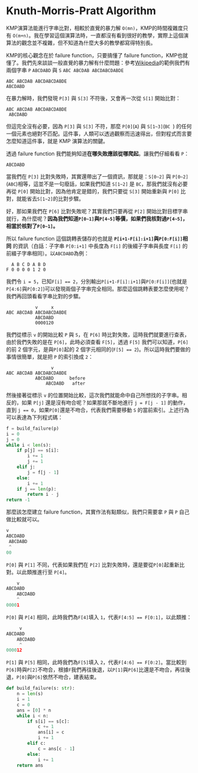 # Knuth-Morris-Pratt Algorithm

KMP演算法能進行字串比對，相較於直覺的暴力解 `O(mn)`，KMP的時間複雜度只有 `O(m+n)`。我在學習這個演算法時，一直都沒有看到很好的教學，實際上這個演算法的觀念並不複雜，但不知道為什麼大多的教學都寫得特別長。

KMP的核心觀念在於 failure function，只要搞懂了 failure function，KMP也就懂了。我們先來談談一般直覺的暴力解有什麼問題：參考[Wikipedia](https://en.wikipedia.org/wiki/Knuth%E2%80%93Morris%E2%80%93Pratt_algorithm)的範例我們有兩個字串 `P` `ABCDABD` 與 `S` `ABC ABCDAB ABCDABCDABDE`

```
ABC ABCDAB ABCDABCDABDE
ABCDABD
```

在暴力解時，我們發現 `P[3]` 與 `S[3]` 不符後，又會再一次從 `S[1]` 開始比對：

```
ABC ABCDAB ABCDABCDABDE
 ABCDABD
```

但這完全沒有必要，因為 `P[3]` 與 `S[3]` 不符，那麼 `P[0]`(`A`) 與 `S[1~3]`(`BC `) 的任何一個元素也絕對不匹配。這件事，人類可以透過觀察而迅速得出，但對程式而言要怎麼知道這件事，就是 KMP 演算法的關鍵。

透過 failure function 我們能夠知道**在哪失敗應該從哪爬起**。讓我們仔細看看 `P`：

```
ABCDABD
```

當我們在 `P[3]` 比對失敗時，其實還帶出了一個資訊，那就是：`S[0~2]` 與 `P[0~2]`(`ABC`)相等，這並不是一句廢話，如果我們知道 `S[1~2]` 是 `BC`，那我們就沒有必要再從 `P[0]` 開始比對，因為他肯定是錯的，我們只要從 `S[3]` 開始重新與 `P[0]` 比對，就能省去`S[1~2]`的比對步驟。

好，那如果我們在 `P[6]` 比對失敗呢？其實我們只要再從 `P[2]` 開始比對目標字串就行，為什麼呢？**因為我們知道`P[0~1]`與`P[4~5]`等價，如果們我核對過`P[4~5]`，相當於核對了`P[0~1]`。**

所以 failure function 這個跳轉表儲存的也就是 **`P[i+1-F[i]:i+1]`與`P[0:F[i]]`相同** 的資訊（白話：子字串 `P[0:i+1]` 中長度為 `F[i]` 的後綴子字串與長度 `F[i]` 的前綴子字串相同）。以`ABCDABD`為例：

```
  A B C D A B D
F 0 0 0 0 1 2 0
```

我們令 `i = 5`，已知`F[i] == 2`，分別輸出`P[i+1-F[i]:i+1]`與`P[0:F[i]]`(也就是`P[4:6]`與`P[0:2]`)可以發現兩個子字串完全相同。那麼這個跳轉表要怎麼使用呢？我們再回頭看看字串比對的步驟。

```
           v     x
ABC ABCDAB ABCDABCDABDE
           ABCDABD
           0000120
```

我們從標示 `v` 的開始比較 `P` 與 `S`，在 `P[6]` 時比對失敗，這時我們就要進行查表，由於我們失敗的是在 `P[6]`，此時必須查看 `F[5]`，透過 `F[5]` 我們可以知道，`P[6]`的前 2 個字元，是與`P[0]`起的 2 個字元相同的(`F[5] == 2`)。所以這時我們要做的事情很簡單，就是把 `P` 的索引換成 `2`：

```
                 v
ABC ABCDAB ABCDABCDABDE
           ABCDABD      before
               ABCDABD   after
```

然後接著從標示 `v` 的位置開始比較，這次我們就能命中自己所想找的子字串。相反的，如果 `P[j]` 還是沒有吻合呢？如果那就不斷地進行 `j = F[j - 1]` 的動作，直到 `j == 0`，如果`P[0]`還是不吻合，代表我們需要移動 `S` 的當前索引。上述行為可以表達為下列程式碼：

```python
f = build_failure(p)
i = 0
j = 0
while i < len(s):
    if p[j] == s[i]:
        i += 1
        j += 1
    elif j:
        j = f[j - 1]
    else:
        i += 1
    if j == len(p):
        return i - j
return -1
```

那麼該怎麼建立 failure function，其實作法有點類似，我們只需要拿 `P` 與 `P` 自己做比較就可以。

```python
v
ABCDABD
 ABCDABD
 ^
00
```

`P[0]` 與 `P[1]` 不同，代表如果我們在 `P[2]` 比對失敗時，還是要從`P[0]`起重新比對。以此類推進行至 `P[4]`。

```python
    v
ABCDABD
    ABCDABD
    ^
00001
```

`P[0]` 與 `P[4]` 相同，此時我們為`F[4]`填入 `1`，代表`F[4:5] == F[0:1]`，以此類推：

```python
     v
ABCDABD
    ABCDABD
     ^
000012
```

`P[1]` 與 `P[5]` 相同，此時我們為`F[5]`填入 `2`，代表`F[4:6] == F[0:2]`。當比較到`P[6]`時與`P[2]`不吻合，根據`F`我們再往後退，以`P[1]`與`P[6]`比還是不吻合，再往後退，`P[0]`與`P[6]`依然不吻合，建表結束。

```python
def build_failure(s: str):
    n = len(s)
    i = 1
    c = 0
    ans = [0] * n
    while i < n:
        if s[i] == s[c]:
            c += 1
            ans[i] = c
            i += 1
        elif c:
            c = ans[c - 1]
        else:
            i += 1
    return ans
```
